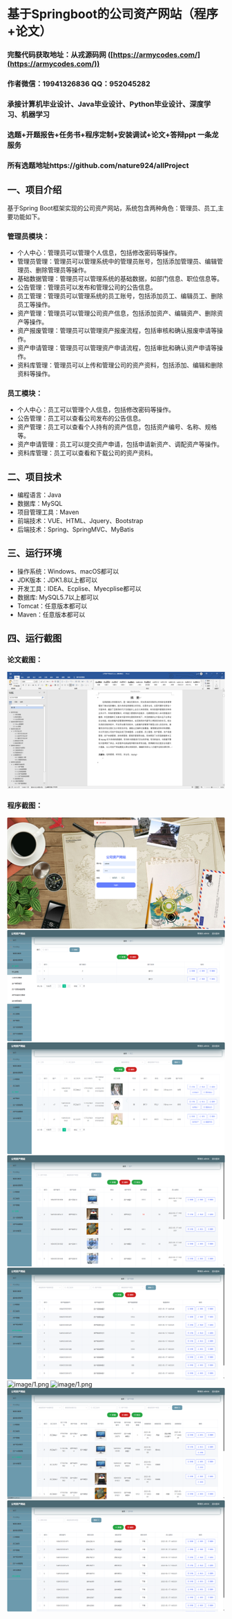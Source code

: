 基于Springboot的公司资产网站（程序+论文）
=
### 完整代码获取地址：从戎源码网 ([https://armycodes.com/](https://armycodes.com/))
### 作者微信：19941326836  QQ：952045282 
### 承接计算机毕业设计、Java毕业设计、Python毕业设计、深度学习、机器学习
### 选题+开题报告+任务书+程序定制+安装调试+论文+答辩ppt 一条龙服务
### 所有选题地址https://github.com/nature924/allProject

一、项目介绍
---
基于Spring Boot框架实现的公司资产网站，系统包含两种角色：管理员、员工,主要功能如下。
### 管理员模块：
- 个人中心：管理员可以管理个人信息，包括修改密码等操作。
- 管理员管理：管理员可以管理系统中的管理员账号，包括添加管理员、编辑管理员、删除管理员等操作。
- 基础数据管理：管理员可以管理系统的基础数据，如部门信息、职位信息等。
- 公告管理：管理员可以发布和管理公司的公告信息。
- 员工管理：管理员可以管理系统的员工账号，包括添加员工、编辑员工、删除员工等操作。
- 资产管理：管理员可以管理公司资产信息，包括添加资产、编辑资产、删除资产等操作。
- 资产报废管理：管理员可以管理资产报废流程，包括审核和确认报废申请等操作。
- 资产申请管理：管理员可以管理资产申请流程，包括审批和确认资产申请等操作。
- 资料库管理：管理员可以上传和管理公司的资产资料，包括添加、编辑和删除资料等操作。

### 员工模块：
- 个人中心：员工可以管理个人信息，包括修改密码等操作。
- 公告管理：员工可以查看公司发布的公告信息。
- 资产管理：员工可以查看个人持有的资产信息，包括资产编号、名称、规格等。
- 资产申请管理：员工可以提交资产申请，包括申请新资产、调配资产等操作。
- 资料库管理：员工可以查看和下载公司的资产资料。









二、项目技术
---
- 编程语言：Java
- 数据库：MySQL
- 项目管理工具：Maven
- 前端技术：VUE、HTML、Jquery、Bootstrap
- 后端技术：Spring、SpringMVC、MyBatis

三、运行环境
---
- 操作系统：Windows、macOS都可以
- JDK版本：JDK1.8以上都可以
- 开发工具：IDEA、Ecplise、Myecplise都可以
- 数据库: MySQL5.7以上都可以
- Tomcat：任意版本都可以
- Maven：任意版本都可以

四、运行截图
---
### 论文截图：
![image/1.png](limage/1.png)

### 程序截图：
![image/1.png](image/1.png)
![image/1.png](image/2.png)
![image/1.png](image/3.png)
![image/1.png](image/4.png)
![image/1.png](image/5.png)
![image/1.png](image/6.png)
![image/1.png](image/7.png)
![image/1.png](image/8.png)
![image/1.png](image/9.png)


